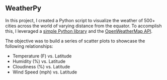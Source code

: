 ## WeatherPy

In this project, I created a Python script to visualize the weather of 500+ cities across the world of varying distance from the equator. To accomplish this, I leveraged a [simple Python library](https://pypi.python.org/pypi/citipy) and the [OpenWeatherMap API](https://openweathermap.org/api).

The objective was to build a series of scatter plots to showcase the following relationships:

* Temperature (F) vs. Latitude
* Humidity (%) vs. Latitude
* Cloudiness (%) vs. Latitude
* Wind Speed (mph) vs. Latitude
